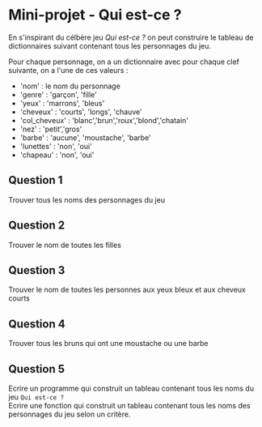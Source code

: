 # Mini-projet - Qui est-ce ?

En s'inspirant du célbère jeu *Qui est-ce ?* on peut construire le tableau de dictionnaires suivant contenant tous les personnages du jeu.

Pour chaque personnage, on a un dictionnaire avec pour chaque clef suivante, on a l'une de ces valeurs :
* 'nom' : le nom du personnage
* 'genre' :  'garçon', 'fille'
* 'yeux' : 'marrons', 'bleus'
* 'cheveux' : 'courts', 'longs',  'chauve'
* 'col_cheveux' : 'blanc','brun','roux','blond','chatain'
* 'nez' : 'petit','gros'
* 'barbe' : 'aucune', 'moustache', 'barbe'
* 'lunettes' : 'non', 'oui'
* 'chapeau' : 'non', 'oui'

## Question 1

Trouver tous les noms des personnages du jeu

## Question 2

Trouver le nom de toutes les filles

## Question 3

Trouver le nom de toutes les personnes aux yeux bleux et aux cheveux courts

## Question 4

Trouver tous les bruns qui ont une moustache ou une barbe

## Question 5

Ecrire un programme qui construit un tableau contenant tous les noms du jeu `Qui est-ce ?`<br />
Ecrire une fonction qui construit un tableau contenant tous les noms des personnages du jeu selon un critère.

